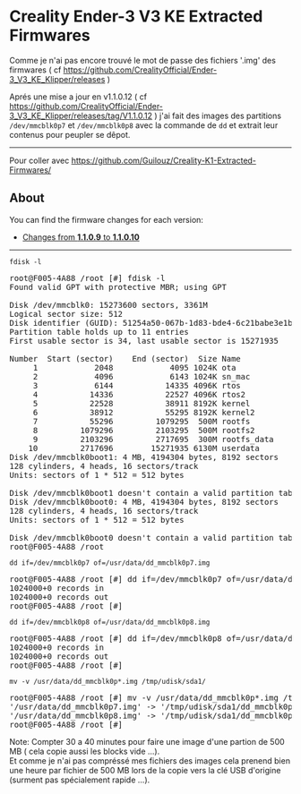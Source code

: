 # Creality Ender-3 V3 KE Extracted Firmwares

Comme je n'ai pas encore trouvé le mot de passe des fichiers '.img' des firmwares ( cf https://github.com/CrealityOfficial/Ender-3_V3_KE_Klipper/releases )

Aprés une mise a jour en v1.1.0.12 ( cf https://github.com/CrealityOfficial/Ender-3_V3_KE_Klipper/releases/tag/V1.1.0.12 ) j'ai fait des images des partitions `/dev/mmcblk0p7` et `/dev/mmcblk0p8` avec la commande de `dd` et extrait leur contenus pour peupler se dêpot.

---
Pour coller avec https://github.com/Guilouz/Creality-K1-Extracted-Firmwares/

## About

You can find the firmware changes for each version:

- [Changes from **1.1.0.9** to **1.1.0.10**](https://github.com/PPAC37/Creality-E3V3KE-Extracted-Firmwares/commit/e9cd2123c24e84216bfb9003d0af40abf628c930)


---



~~~
fdisk -l
~~~
<pre>
root@F005-4A88 /root [#] fdisk -l
Found valid GPT with protective MBR; using GPT

Disk /dev/mmcblk0: 15273600 sectors, 3361M
Logical sector size: 512
Disk identifier (GUID): 51254a50-067b-1d83-bde4-6c21babe3e1b
Partition table holds up to 11 entries
First usable sector is 34, last usable sector is 15271935

Number  Start (sector)    End (sector)  Size Name
     1            2048            4095 1024K ota
     2            4096            6143 1024K sn_mac
     3            6144           14335 4096K rtos
     4           14336           22527 4096K rtos2
     5           22528           38911 8192K kernel
     6           38912           55295 8192K kernel2
     7           55296         1079295  500M rootfs
     8         1079296         2103295  500M rootfs2
     9         2103296         2717695  300M rootfs_data
    10         2717696        15271935 6130M userdata
Disk /dev/mmcblk0boot1: 4 MB, 4194304 bytes, 8192 sectors
128 cylinders, 4 heads, 16 sectors/track
Units: sectors of 1 * 512 = 512 bytes

Disk /dev/mmcblk0boot1 doesn't contain a valid partition table
Disk /dev/mmcblk0boot0: 4 MB, 4194304 bytes, 8192 sectors
128 cylinders, 4 heads, 16 sectors/track
Units: sectors of 1 * 512 = 512 bytes

Disk /dev/mmcblk0boot0 doesn't contain a valid partition table
root@F005-4A88 /root 
</pre>


~~~
dd if=/dev/mmcblk0p7 of=/usr/data/dd_mmcblk0p7.img
~~~
<pre>
root@F005-4A88 /root [#] dd if=/dev/mmcblk0p7 of=/usr/data/dd_mmcblk0p7.img
1024000+0 records in
1024000+0 records out
root@F005-4A88 /root [#]
</pre>
~~~
dd if=/dev/mmcblk0p8 of=/usr/data/dd_mmcblk0p8.img
~~~
<pre>
root@F005-4A88 /root [#] dd if=/dev/mmcblk0p8 of=/usr/data/dd_mmcblk0p8.img
1024000+0 records in
1024000+0 records out
root@F005-4A88 /root [#]
</pre>
~~~
mv -v /usr/data/dd_mmcblk0p*.img /tmp/udisk/sda1/
~~~
<pre>
root@F005-4A88 /root [#] mv -v /usr/data/dd_mmcblk0p*.img /tmp/udisk/sda1/
'/usr/data/dd_mmcblk0p7.img' -> '/tmp/udisk/sda1/dd_mmcblk0p7.img'
'/usr/data/dd_mmcblk0p8.img' -> '/tmp/udisk/sda1/dd_mmcblk0p8.img'
root@F005-4A88 /root [#] 
</pre>

Note: Compter 30 a 40 minutes pour faire une image d'une partion de 500 MB ( cela copie aussi les blocks vide ...).  
Et comme je n'ai pas compréssé mes fichiers des images cela prenend bien une heure par fichier de 500 MB lors de la copie vers la clé USB d'origine (surment pas spécialement rapide ...).


